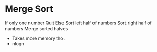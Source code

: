 # Merge Sort

If only one number
    Quit
Else
    Sort left half of numbers
    Sort right half of numbers
    Merge sorted halves

* Takes more memory tho.
* nlogn

